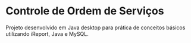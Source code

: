# Controle de Ordem de Serviços
Projeto desenvolvido em Java desktop para prática de conceitos básicos utilizando iReport, Java e MySQL.
